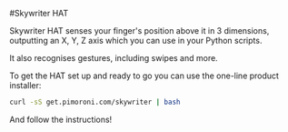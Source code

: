<!--
---
name: Skywriter HAT
class: board
type: gesture
manufacturer: Pimoroni
image: 'skywriter-hat.png'
description: A 3D positional and gesture sensor.
url: https://github.com/pimoroni/skywriter-hat
github: https://github.com/pimoroni/skywriter-hat
buy: http://shop.pimoroni.com/products/skywriter-hat
formfactor: 'HAT'
pincount: 40
eeprom: yes
i2c:
  '0x42':
    name: Gesture sensor
    device: MGC3130
pin:
  '3':
    mode: i2c
  '5':
    mode: i2c
  '11':
    name: Reset
  '13':
    name: Transfer
install:
  'apt':
    - 'python-smbus'
    - 'python3-smbus'
    - 'python-dev'
    - 'python3-dev'
  'python':
    - 'skywriter'
  'examples': 'python/examples/'
-->
#Skywriter HAT

Skywriter HAT senses your finger's position above it in 3 dimensions, outputting an X, Y, Z axis
which you can use in your Python scripts.

It also recognises gestures, including swipes and more.

To get the HAT set up and ready to go you can use the one-line product installer:

```bash
curl -sS get.pimoroni.com/skywriter | bash
```

And follow the instructions!
